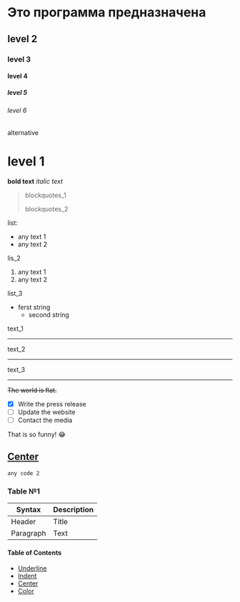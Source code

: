 # Это программа предназначена
## level 2
### level 3
#### level 4
##### level 5
###### level 6


alternative

level 1
===========
**bold text**
*italic text*

> blockquotes_1
>
> blockquotes_2

list:
- any text 1
- any text 2

lis_2
1. any text 1
2. any text 2

list_3
- ferst string
    - second string

text_1

---

text_2

***

text_3

_________________


~~The world is flat.~~

- [x] Write the press release
- [ ] Update the website
- [ ] Contact the media

That is so funny! :joy:

## [Center](#center)

```
any code 2
```
### Table №1
| Syntax | Description |
| ----------- | ----------- |
| Header | Title |
| Paragraph | Text |

#### Table of Contents

- [Underline](#underline)
- [Indent](#indent)
- [Center](#center)
- [Color](#color)